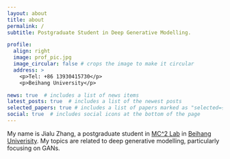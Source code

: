 ```yaml
---
layout: about
title: about
permalink: /
subtitle: Postgraduate Student in Deep Generative Modelling.

profile:
  align: right
  image: prof_pic.jpg
  image_circular: false # crops the image to make it circular
  address: >
    <p>Tel: +86 13930415730</p>
    <p>Beihang University</p>

news: true  # includes a list of news items
latest_posts: true  # includes a list of the newest posts
selected_papers: true # includes a list of papers marked as "selected={true}"
social: true  # includes social icons at the bottom of the page
---
```


My name is Jialu Zhang, a postgraduate student in <a href="http://buaamc2.net/">MC^2 Lab</a> in <a href="https://www.buaa.edu.cn/">Beihang Univerisity</a>. My topics are related to deep generative modelling, particularly focusing on GANs.